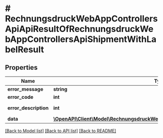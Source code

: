 # # RechnungsdruckWebAppControllersApiApiResultOfRechnungsdruckWebAppControllersApiShipmentWithLabelResult

## Properties

Name | Type | Description | Notes
------------ | ------------- | ------------- | -------------
**error_message** | **string** |  | [optional]
**error_code** | **int** |  | [optional]
**error_description** | **int** |  | [optional] [readonly]
**data** | [**\OpenAPI\Client\Model\RechnungsdruckWebAppControllersApiShipmentWithLabelResult**](RechnungsdruckWebAppControllersApiShipmentWithLabelResult.md) |  | [optional]

[[Back to Model list]](../../README.md#models) [[Back to API list]](../../README.md#endpoints) [[Back to README]](../../README.md)

